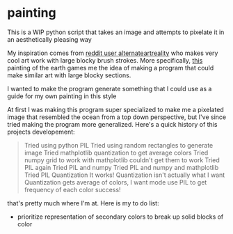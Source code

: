 # painting
This is a WIP python script that takes an image and attempts to pixelate it in an aesthetically pleasing way

My inspiration comes from [reddit user alternateartreality](https://www.reddit.com/user/alternateartreality/?sort=top) who makes very cool art work with
large blocky brush strokes. More specifically, [this](https://i.redd.it/ekooxh1zknm61.jpg) painting of the earth games me the idea of making a program that
could make similar art with large blocky sections.

I wanted to make the program generate something that I could use as a guide for my own painting in this style

At first I was making this program super specialized to make me a pixelated image that resembled the ocean from a top down perspective, but I've since tried making
the program more generalized. Here's a quick history of this projects developement:
>Tried using python PIL
>Tried using random rectangles to generate image
>Tried mathplotlib quantization to get average colors
>Tried numpy grid to work with mathplotlib
>couldn't get them to work
>Tried PIL again
>Tried PIL and numpy
>Tried PIL and numpy and mathplotlib
>Tried PIL Quantization
>It works!
>Quantization isn't actually what I want
>Quantization gets average of colors, I want mode
>use PIL to get frequency of each color
>success!

that's pretty much where I'm at. Here is my to do list:
- prioritize representation of secondary colors to break up solid blocks of color
